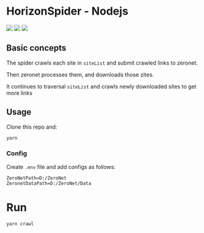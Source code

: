 # HorizonSpider - Nodejs

![](https://img.shields.io/badge/NodeJs-Async-brightgreen.svg) ![](https://img.shields.io/badge/DataBase-NoSQL-blue.svg) ![](https://img.shields.io/badge/License-GPL-orange.svg)

## Basic concepts

The spider crawls each site in `siteList` and submit crawled links to zeronet.

Then zeronet processes them, and downloads those zites.

It continues to traversal `siteList` and crawls newly downloaded sites to get more links

## Usage

Clone this repo and:

```bash
yarn
```

### Config

Create `.env` file and add configs as follows:

```
ZeroNetPath=D:/ZeroNet
ZeronetDataPath=D:/ZeroNet/Data
```

# Run

```bash
yarn crawl
```

